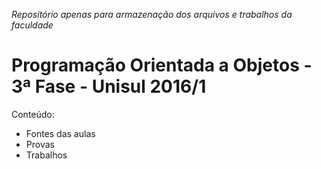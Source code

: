 _Repositório apenas para armazenação dos arquivos e trabalhos da faculdade_

# Programação Orientada a Objetos - 3ª Fase - Unisul 2016/1

Conteúdo:

- Fontes das aulas
- Provas
- Trabalhos
